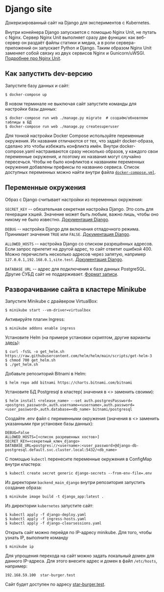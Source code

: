 # Django site

Докеризированный сайт на Django для экспериментов с Kubernetes.

Внутри конейнера Django запускается с помощью Nginx Unit, не путать с Nginx. Сервер Nginx Unit выполняет сразу две функции: как веб-сервер он раздаёт файлы статики и медиа, а в роли сервера-приложений он запускает Python и Django. Таким образом Nginx Unit заменяет собой связку из двух сервисов Nginx и Gunicorn/uWSGI. [Подробнее про Nginx Unit](https://unit.nginx.org/).

## Как запустить dev-версию

Запустите базу данных и сайт:

```shell-session
$ docker-compose up
```

В новом терминале не выключая сайт запустите команды для настройки базы данных:

```shell-session
$ docker-compose run web ./manage.py migrate  # создаём/обновляем таблицы в БД
$ docker-compose run web ./manage.py createsuperuser
```

Для тонкой настройки Docker Compose используйте переменные окружения. Их названия отличаются от тех, что задаёт docker-образа, сделано это чтобы избежать конфликта имён. Внутри docker-compose.yaml настраиваются сразу несколько образов, у каждого свои переменные окружения, и поэтому их названия могут случайно пересечься. Чтобы не было конфликтов к названиям переменных окружения добавлены префиксы по названию сервиса. Список доступных переменных можно найти внутри файла [`docker-compose.yml`](./docker-compose.yml).

## Переменные окружения

Образ с Django считывает настройки из переменных окружения:

`SECRET_KEY` -- обязательная секретная настройка Django. Это соль для генерации хэшей. Значение может быть любым, важно лишь, чтобы оно никому не было известно. [Документация Django](https://docs.djangoproject.com/en/3.2/ref/settings/#secret-key).

`DEBUG` -- настройка Django для включения отладочного режима. Принимает значения `TRUE` или `FALSE`. [Документация Django](https://docs.djangoproject.com/en/3.2/ref/settings/#std:setting-DEBUG).

`ALLOWED_HOSTS` -- настройка Django со списком разрешённых адресов. Если запрос прилетит на другой адрес, то сайт ответит ошибкой 400. Можно перечислить несколько адресов через запятую, например `127.0.0.1,192.168.0.1,site.test`. [Документация Django](https://docs.djangoproject.com/en/3.2/ref/settings/#allowed-hosts).

`DATABASE_URL` -- адрес для подключения к базе данных PostgreSQL. Другие СУБД сайт не поддерживает. [Формат записи](https://github.com/jacobian/dj-database-url#url-schema).

## Разворачивание сайта в кластере Minikube

Запустите Minikube с драйвером VirtualBox:

```shell-session
$ minikube start --vm-driver=virtualbox
```

Активируйте плагин Ingress:
```shell-session
$ minikube addons enable ingress
```

Установите Helm (на примере установки скриптом, другие варианты [здесь](https://helm.sh/docs/intro/install/)):

```shell-session
$ curl -fsSL -o get_helm.sh https://raw.githubusercontent.com/helm/helm/main/scripts/get-helm-3
$ chmod 700 get_helm.sh
$ ./get_helm.sh
```

Добавьте репозиторий Bitnami в Helm:

```shell-session
$ helm repo add bitnami https://charts.bitnami.com/bitnami 
```

Установите БД Postgresql в кластер( значения в <> заменить своими):

```shell-session
$ helm install <release_name> --set auth.postgresPassword=<postgres_password>,auth.username=<username>,auth.password=<user_password>,auth.database=<db_name> bitnami/postgresql
```

Создайте .env файл с переменными окружения (значения в <> заменить указанными при установке базы данных):

```shell-session
DEBUG=False
ALLOWED_HOSTS=[<список разрешенных хостов>]
SECRET_KEY=<секретный_ключ_django>
DATABASE_URL=postgres://<username>:<user_password>@django-db-postgresql.default.svc.cluster.local:5432/<db_name>
```

С помощью `kubectl` перенесите переменные окружения в ConfigMap внутри кластера:

```shell-session
$ kubectl create secret generic django-secrets --from-env-file=.env
```
Из директории `backend_main_django` внутри репозитория запустить создание образа:

```shell-session
$ minikube image build -t django_app:latest .
```

Из директории `kubernetes` запустите сайт:

```shell-session
$ kubectl apply -f django-deploy.yaml
$ kubectl apply -f ingress-hosts.yaml
$ kubectl apply -f django-clearsessions.yaml
```

Открыть сайт можно перейдя по IP-адресу minikube. Для того, чтобы узнать IP, выполните команду

```shell-session
$ minikube ip
```

Для упрощения перехода на сайт можно задать локальный домен для данного IP-адреса. Для этого внесите адрес и домен в файл `/etc/hosts`, например:

```shell-session
192.168.59.100	star-burger.test
```

Сайт будет доступен по адресу [star-burger.test](star-burger.test).